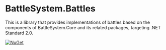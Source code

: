 # BattleSystem.Battles

This is a library that provides implementations of battles based on the components of BattleSystem.Core and its related packages, targeting .NET Standard 2.0.

[![NuGet](https://img.shields.io/nuget/v/BattleSystem.Battles.svg?logo=nuget)](https://www.nuget.org/packages/BattleSystem.Battles)
